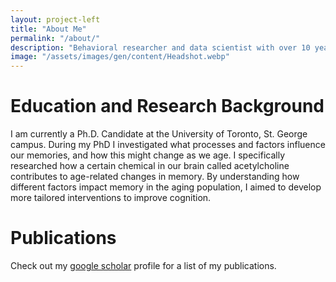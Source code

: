 ```yaml
---
layout: project-left
title: "About Me"
permalink: "/about/"
description: "Behavioral researcher and data scientist with over 10 years of experience"
image: "/assets/images/gen/content/Headshot.webp"
---
```


# Education and Research Background

I am currently a Ph.D. Candidate at the University of Toronto, St. George campus. During my PhD I investigated what processes and factors influence our memories, and how this might change as we age. I specifically researched how a certain chemical in our brain called acetylcholine contributes to age-related changes in memory. By understanding how different factors impact memory in the aging population, I aimed to develop more tailored interventions to improve cognition. 

# Publications

Check out my [google scholar](https://scholar.google.ca/citations?user=Fi_jntsAAAAJ&hl=en) profile for a list of my publications. 
